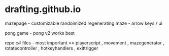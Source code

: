 # drafting.github.io

mazepage - customizable randoimized regenerating maze - arrow keys / ui

pong game - pong v2 works best

repo c# files - most important == playerscript , movement , mazegenerator , rotatecontroller , hotkeyhandlers , exittrigger 

